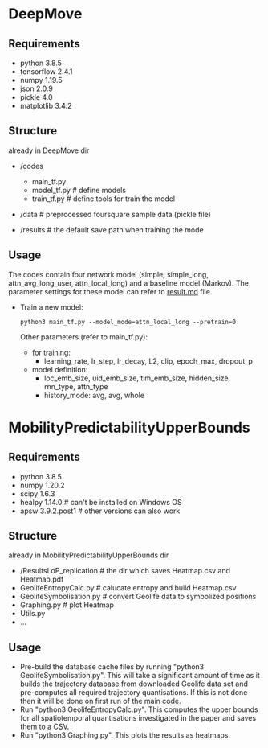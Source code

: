 # DeepMove
## Requirements
- python 3.8.5
- tensorflow 2.4.1
- numpy 1.19.5
- json 2.0.9
- pickle 4.0
- matplotlib 3.4.2
## Structure
already in DeepMove dir

- /codes
    - main_tf.py
    - model_tf.py # define models
    - train_tf.py # define tools for train the model

- /data # preprocessed foursquare sample data (pickle file)
- /results # the default save path when training the mode
## Usage
The codes contain four network model (simple, simple_long, attn_avg_long_user, attn_local_long) and a baseline model (Markov). The parameter settings for these model can refer to  [result.md](./result.md) file.

- Train a new model:

    `python3 main_tf.py --model_mode=attn_local_long --pretrain=0`

    Other parameters (refer to main_tf.py):

    - for training:
        - learning_rate, lr_step, lr_decay, L2, clip, epoch_max, dropout_p
    - model definition:
        - loc_emb_size, uid_emb_size, tim_emb_size, hidden_size, rnn_type, attn_type
        - history_mode: avg, avg, whole
# MobilityPredictabilityUpperBounds
## Requirements
- python 3.8.5
- numpy 1.20.2
- scipy 1.6.3
- healpy 1.14.0 # can't be installed on Windows OS
- apsw 3.9.2.post1 # other versions can also work
## Structure
already in MobilityPredictabilityUpperBounds dir
- /ResultsLoP_replication # the dir which saves Heatmap.csv and Heatmap.pdf
- GeolifeEntropyCalc.py # calucate entropy and build Heatmap.csv
- GeolifeSymbolisation.py # convert Geolife data to symbolized positions
- Graphing.py # plot Heatmap
- Utils.py  
- ...
## Usage
- Pre-build the database cache files by running "python3 GeolifeSymbolisation.py". This will take a significant amount of time as it builds the trajectory database from downloaded Geolife data set and pre-computes all required trajectory quantisations. If this is not done then it will be done on first run of the main code.
- Run "python3 GeolifeEntropyCalc.py". This computes the upper bounds for all spatiotemporal quantisations investigated in the paper and saves them to a CSV.
- Run "python3 Graphing.py". This plots the results as heatmaps.
